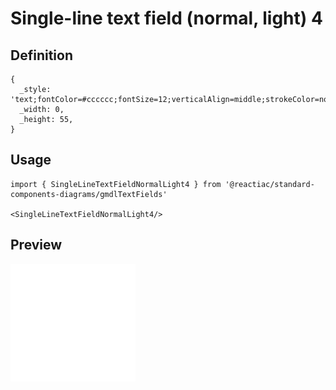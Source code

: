 # Single-line text field (normal, light) 4

## Definition

```
{
  _style: 'text;fontColor=#cccccc;fontSize=12;verticalAlign=middle;strokeColor=none;fillColor=none;whiteSpace=wrap;html=1;',
  _width: 0,
  _height: 55,
}
```

## Usage

```
import { SingleLineTextFieldNormalLight4 } from '@reactiac/standard-components-diagrams/gmdlTextFields'

<SingleLineTextFieldNormalLight4/>
```

## Preview

<img src="./single-line-text-field-normal-light-4.png" width="200"/>
